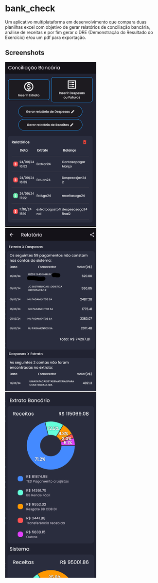 # bank_check

Um aplicativo multiplataforma em desenvolvimento que compara duas planilhas excel com objetivo de gerar
relatórios de conciliação bancária, análise de receitas e por fim gerar o
DRE (Demonstração do Resultado do Exercício) e/ou um pdf para exportação.

## Screenshots

<img src="screenshots/bank1.png" alt="Dashboard" width="300">
<img src="screenshots/bank2.png" alt="Conciliação Bancária" width="300">
<img src="screenshots/bank3.png" alt="Relatório de Receitas" width="300">
